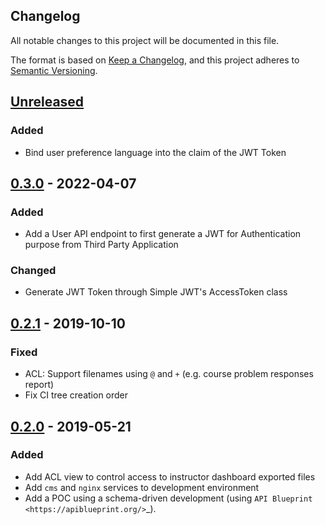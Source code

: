 ## Changelog

All notable changes to this project will be documented in this file.

The format is based on [Keep a Changelog](https://keepachangelog.com/en/1.0.0/),
and this project adheres to [Semantic
Versioning](https://semver.org/spec/v2.0.0.html).


## [Unreleased]

### Added

- Bind user preference language into the claim of the JWT Token

## [0.3.0] - 2022-04-07

### Added

- Add a User API endpoint to first generate a JWT for Authentication purpose
  from Third Party Application

### Changed

- Generate JWT Token through Simple JWT's AccessToken class

## [0.2.1] - 2019-10-10

### Fixed

- ACL: Support filenames using `@` and `+` (e.g. course problem responses
  report)
- Fix CI tree creation order

## [0.2.0] - 2019-05-21

### Added

- Add ACL view to control access to instructor dashboard exported files
- Add `cms` and `nginx` services to development environment
- Add a POC using a schema-driven development (using
  `API Blueprint <https://apiblueprint.org/>`\_).


[unreleased]: https://github.com/openfun/fonzie/compare/v0.3.0...master
[0.3.0]: https://github.com/openfun/fonzie/compare/v0.2.1...v0.3.0
[0.2.1]: https://github.com/openfun/fonzie/compare/v0.2.0...v0.2.1
[0.2.0]: https://github.com/openfun/fonzie/compare/b31adef...v0.2.0



